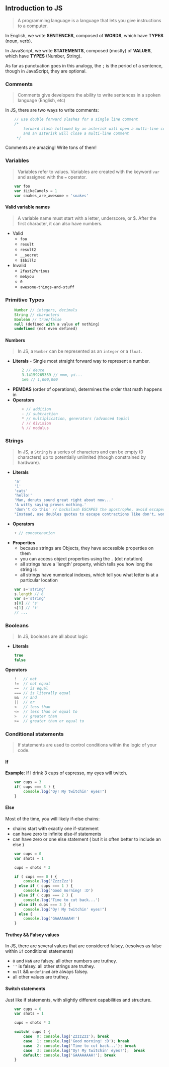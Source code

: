 ## Introduction to JS
> A programming language is a language that lets you give instructions to a computer.

In English, we write **SENTENCES**, composed of **WORDS**, which have **TYPES** (noun, verb).

In JavaScript, we write **STATEMENTS**, composed (mostly) of **VALUES**, which have **TYPES** (Number, String).

As far as punctuation goes in this analogy, the `;` is the period of a sentence, though in JavaScript, they are optional.

### Comments
> Comments give developers the ability to write sentences in a spoken language (English, etc)

In JS, there are two ways to write comments:

```javascript
    // use double forward slashes for a single line comment
    /*
        forward slash followed by an asterisk will open a multi-line comment,
        and an asterisk will close a multi-line comment
     */
```

Comments are amazing! Write tons of them!

### Variables
> Variables refer to values. Variables are created with the keyword `var` and assigned with the `=` operator.

```javascript
    var foo
    var iLikeCamels = 1
    var snakes_are_awesome = 'snakes'
```

#### Valid variable names
> A variable name must start with a letter, underscore, or $. After the first character, it can also have numbers.

* Valid
    - `foo`
    - `result`
    - `result2`
    - `__secret`
    - `$$billz`
* Invalid
    - `2fast2furious`
    - `me&you`
    - `0`
    - `awesome-things-and-stuff`

### Primitive Types
```javascript
    Number // integers, decimals
    String // characters
    Boolean // true/false
    null (defined with a value of nothing)
    undefined (not even defined)
```

#### Numbers
> In JS, a `Number` can be represented as an `integer` or a `float`.

- **Literals** - Single most straight forward way to represent a number.
    ```javascript
        2 // deuce
        3.14159265359 // mmm, pi...
        1e6 // 1,000,000
    ```
- **PEMDAS** (order of operations), determines the order that math happens in
- **Operators**
    ```javascript
        + // addition
        - // subtraction
        * // multiplication, generators (advanced topic)
        / // division
        % // modulus
    ```

### Strings
> In JS, a `String` is a series of characters and can be empty (0 characters) up to potentially unlimited (though constrained by hardware).

- **Literals**
```javascript
    'a'
    '1'
    'cats'
    'hello!'
    'Man, donuts sound great right about now...'
    'A witty saying proves nothing.'
    'don\'t do this' // backslash ESCAPES the apostrophe, avoid escapes if at all possible (cleanliness)
    "Instead, use doubles quotes to escape contractions like don't, won't, and couldn't (but I still did)"
```
- **Operators**
```javascript
    + // concatenation
```

- **Properties**
    * because strings are Objects, they have accessible properties on them
    * you can access object properties using the `.` (dot notation)
    * all strings have a 'length' property, which tells you how long the string is
    * all strings have numerical indexes, which tell you what letter is at a particular location

```javascript
    var s='string'
    s.length // 6
    var s='string'
    s[0] // 's'
    s[1] // 't'
    // ...
```

### Booleans
> In JS, booleans are all about logic

- **Literals**
```javascript
    true
    false
```

**Operators**
```javascript
    !   // not
    !=  // not equal
    ==  // is equal
    === // is literally equal
    &&  // and
    ||  // or
    <   // less than
    <=  // less than or equal to
    >   // greater than
    >=  // greater than or equal to
```

### Conditional statements
> If statements are used to control conditions within the logic of your code.

#### If
**Example**: If I drink 3 cups of espresso, my eyes will twitch.
```javascript
    var cups = 3
    if( cups === 3 ) {
        console.log("Oy! My twitchin' eyes!")
    }
```

#### Else
Most of the time, you will likely if-else chains:
- chains start with exactly one if-statement
- can have zero to infinite else-if statements
- can have zero or one else statement ( but it is often better to include an else )

```javascript
    var cups = 0
    var shots = 1

    cups = shots * 3

    if ( cups === 0 ) {
        console.log('ZzzzZzz')
    } else if ( cups === 1 ) {
        console.log('Good morning! :D')
    } else if ( cups === 2 ) {
        console.log('Time to cut back...')
    } else if( cups === 3 ) {
        console.log("Oy! My twitchin' eyes!")
    } else {
        console.log('GAAAAAAAH!')
    }
```

#### Truthey && Falsey values
In JS, there are several values that are considered falsey, (resolves as false within `if` conditional statements)

- `0` and `NaN` are falsey. all other numbers are truthey.
- `''` is falsey. all other strings are truthey.
- `null` && `undefined` are always falsey.
- all other values are truthey.

#### Switch statements
Just like if statements, with slightly different capabilities and structure.

```javascript
    var cups = 0
    var shots = 1

    cups = shots * 3

    switch( cups ) {
        case  0: console.log('ZzzzZzz'); break
        case  1: console.log('Good morning! :D'); break
        case  2: console.log('Time to cut back...'); break
        case  3: console.log("Oy! My twitchin' eyes!");  break
        default: console.log('GAAAAAAAH!'); break
    }
```
